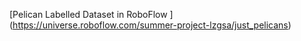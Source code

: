 [Pelican Labelled Dataset in RoboFlow ] (https://universe.roboflow.com/summer-project-lzgsa/just_pelicans)
